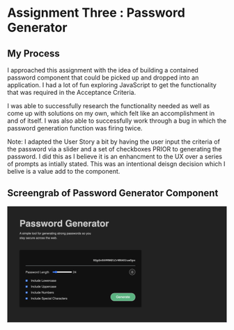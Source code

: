 # Assignment Three : Password Generator

## My Process

I approached this assignment with the idea of building a contained password component that could be picked up and dropped into an application. I had a lot of fun exploring JavaScript to get the functionality that was required in the Acceptance Criteria. 

I was able to successfully research the functionality needed as well as come up with solutions on my own, which felt like an accomplishment in and of itself. I was also able to successfully work through a bug in which the password generation function was firing twice.

Note: I adapted the User Story a bit by having the user input the criteria of the password via a slider and a set of checkboxes PRIOR to generating the password. I did this as I believe it is an enhancment to the UX over a series of prompts as intially stated. This was an intentional deisgn decision which I belive is a value add to the component.


## Screengrab of Password Generator Component

![Image of Password Generator Component.](img/password-gen-screengrab.png)